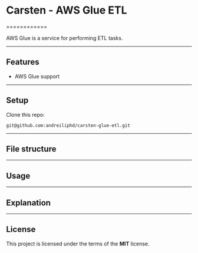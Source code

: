 # Carsten - AWS Glue ETL

============

AWS Glue is a service for performing ETL tasks.

---

## Features
- AWS Glue support

---

## Setup
Clone this repo:
```
git@github.com:andreiliphd/carsten-glue-etl.git
```

---

## File structure


---


## Usage

---

## Explanation

---

## License
This project is licensed under the terms of the **MIT** license.